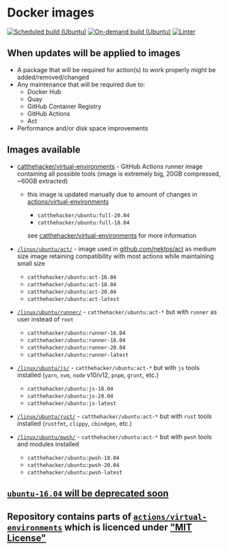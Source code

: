 # Docker images

[![Scheduled build (Ubuntu)](https://github.com/catthehacker/docker_images/actions/workflows/build-ubuntu.yml/badge.svg?event=schedule)](https://github.com/catthehacker/docker_images/actions/workflows/build-ubuntu.yml)
[![On-demand build (Ubuntu)](https://github.com/catthehacker/docker_images/actions/workflows/build-ubuntu.yml/badge.svg?event=workflow_dispatch)](https://github.com/catthehacker/docker_images/actions/workflows/build-ubuntu.yml)
[![Linter](https://github.com/catthehacker/docker_images/actions/workflows/lint.yml/badge.svg)](https://github.com/catthehacker/docker_images/actions/workflows/lint.yml)

## When updates will be applied to images

- A package that will be required for action(s) to work properly might be added/removed/changed
- Any maintenance that will be required due to:
  - Docker Hub
  - Quay
  - GitHub Container Registry
  - GitHub Actions
  - Act
- Performance and/or disk space improvements

## Images available

- [catthehacker/virtual-environments][catthehacker/virtual-environments] - GitHub Actions runner image containing all possible tools (image is extremely big, 20GB compressed, ~60GB extracted)
  - this image is updated manually due to amount of changes in [actions/virtual-environments][actions/virtual-environments]
    - `catthehacker/ubuntu:full-20.04`
    - `catthehacker/ubuntu:full-18.04`

    see [catthehacker/virtual-environments][catthehacker/virtual-environments] for more information

- [`/linux/ubuntu/act/`](./linux/ubuntu/scripts/act.sh) - image used in [github.com/nektos/act][nektos/act] as medium size image retaining compatibility with most actions while maintaining small size
  - `catthehacker/ubuntu:act-16.04`
  - `catthehacker/ubuntu:act-18.04`
  - `catthehacker/ubuntu:act-20.04`
  - `catthehacker/ubuntu:act-latest`
- [`/linux/ubuntu/runner/`](./linux/ubuntu/scripts/runner.sh) - `catthehacker/ubuntu:act-*` but with `runner` as user instead of `root`
  - `catthehacker/ubuntu:runner-16.04`
  - `catthehacker/ubuntu:runner-18.04`
  - `catthehacker/ubuntu:runner-20.04`
  - `catthehacker/ubuntu:runner-latest`
- [`/linux/ubuntu/js/`](./linux/ubuntu/scripts/js.sh) - `catthehacker/ubuntu:act-*` but with `js` tools installed (`yarn`, `nvm`, `node` v10/v12, `pnpm`, `grunt`, etc.)
  - `catthehacker/ubuntu:js-18.04`
  - `catthehacker/ubuntu:js-20.04`
  - `catthehacker/ubuntu:js-latest`
- [`/linux/ubuntu/rust/`](./linux/ubuntu/scripts/rust.sh) - `catthehacker/ubuntu:act-*` but with `rust` tools installed (`rustfmt`, `clippy`, `cbindgen`, etc.)
- [`/linux/ubuntu/pwsh/`](./linux/ubuntu/scripts/pwsh.sh) - `catthehacker/ubuntu:act-*` but with `pwsh` tools and modules installed
  - `catthehacker/ubuntu:pwsh-18.04`
  - `catthehacker/ubuntu:pwsh-20.04`
  - `catthehacker/ubuntu:pwsh-latest`

## [`ubuntu-16.04` will be deprecated soon](https://github.com/actions/virtual-environments/issues/3287)

## Repository contains parts of [`actions/virtual-environments`][actions/virtual-environments] which is licenced under ["MIT License"](https://github.com/actions/virtual-environments/blob/main/LICENSE)

[nektos/act]: https://github.com/nektos/act
[actions/virtual-environments]: https://github.com/catthehacker/virtual-environments/tree/master/images/linux
[catthehacker/virtual-environments]: https://github.com/catthehacker/virtual-environments
